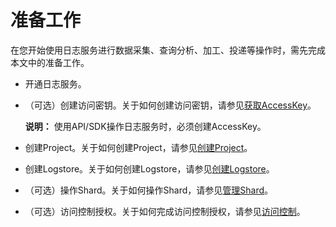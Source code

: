 # 准备工作

在您开始使用日志服务进行数据采集、查询分析、加工、投递等操作时，需先完成本文中的准备工作。

-   开通日志服务。
-   （可选）创建访问密钥。关于如何创建访问密钥，请参见[获取AccessKey]()。

    **说明：** 使用API/SDK操作日志服务时，必须创建AccessKey。

-   创建Project。关于如何创建Project，请参见[创建Project](/cn.zh-CN/数据采集/准备工作/管理Project.md)。
-   创建Logstore。关于如何创建Logstore，请参见[创建Logstore](/cn.zh-CN/数据采集/准备工作/管理Logstore.md)。
-   （可选）操作Shard。关于如何操作Shard，请参见[管理Shard](/cn.zh-CN/数据采集/准备工作/管理Shard.md)。
-   （可选）访问控制授权。关于如何完成访问控制授权，请参见[访问控制](/cn.zh-CN/开发指南/访问控制RAM/简介.md)。

